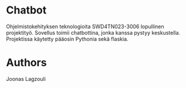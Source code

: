 # Chatbot

Ohjelmistokehityksen teknologioita SWD4TN023-3006 lopullinen projektityö. Sovellus toimii chatbottina, jonka kanssa pystyy keskustella. 
Projektissa käytetty pääosin Pythonia sekä flaskia.

# Authors
Joonas Lagzouli
